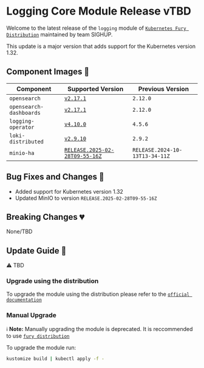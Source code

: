# Logging Core Module Release vTBD

Welcome to the latest release of the `logging` module of [`Kubernetes Fury Distribution`](https://github.com/sighupio/fury-distribution) maintained by team SIGHUP.

This update is a major version that adds support for the Kubernetes version 1.32.

## Component Images 🚢

| Component               | Supported Version                                                                                   | Previous Version |
| ----------------------- | --------------------------------------------------------------------------------------------------- | ---------------- |
| `opensearch`            | [`v2.17.1`](https://github.com/opensearch-project/OpenSearch/releases/tag/2.12.0)                   | `2.12.0`         |
| `opensearch-dashboards` | [`v2.17.1`](https://github.com/opensearch-project/OpenSearch-Dashboards/releases/tag/2.12.0)        | `2.12.0`         |
| `logging-operator`      | [`v4.10.0`](https://github.com/kube-logging/logging-operator/releases/tag/4.10.0)                   | `4.5.6`          |
| `loki-distributed`      | [`v2.9.10`](https://github.com/grafana/loki/releases/tag/v2.9.10)                                   | `2.9.2`          |
| `minio-ha`              | [`RELEASE.2025-02-28T09-55-16Z`](https://github.com/minio/minio/tree/RELEASE.2025-02-28T09-55-16Z)  | `RELEASE.2024-10-13T13-34-11Z` |

## Bug Fixes and Changes 🐛

- Added support for Kubernetes version 1.32
- Updated MinIO to version `RELEASE.2025-02-28T09-55-16Z`

## Breaking Changes 💔

None/TBD

## Update Guide 🦮

⚠ TBD

### Upgrade using the distribution

To upgrade the module using the distribution please refer to the [`official documentation`](https://docs.kubernetesfury.com/docs/upgrades/upgrades)

### Manual Upgrade

ℹ️ **Note:** Manually upgrading the module is deprecated. It is reccommended to use [`fury distribution`](https://github.com/sighupio/fury-distribution)

To upgrade the module run:

```bash
kustomize build | kubectl apply -f -
```
